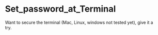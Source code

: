 # Set_password_at_Terminal
Want to secure the terminal (Mac, Linux, windows not tested yet), give it a try. 
